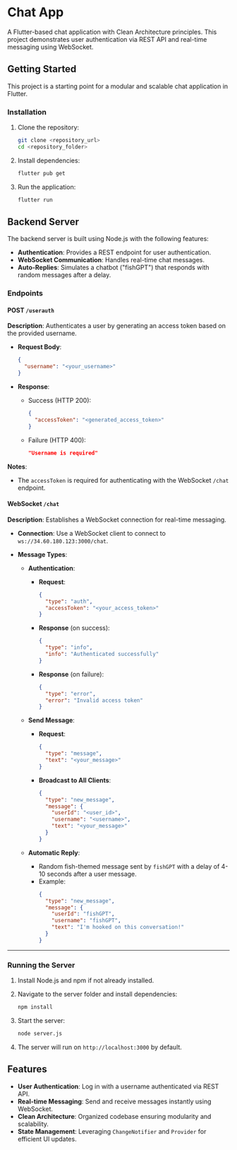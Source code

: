 # Chat App

A Flutter-based chat application with Clean Architecture principles. This project demonstrates user authentication via REST API and real-time messaging using WebSocket.

## Getting Started

This project is a starting point for a modular and scalable chat application in Flutter.

### Installation

1. Clone the repository:

   ```bash
   git clone <repository_url>
   cd <repository_folder>
   ```

2. Install dependencies:

   ```bash
   flutter pub get
   ```

3. Run the application:

   ```bash
   flutter run
   ```

## Backend Server

The backend server is built using Node.js with the following features:

- **Authentication**: Provides a REST endpoint for user authentication.
- **WebSocket Communication**: Handles real-time chat messages.
- **Auto-Replies**: Simulates a chatbot ("fishGPT") that responds with random messages after a delay.

### Endpoints

#### **POST** `/userauth`

**Description**: Authenticates a user by generating an access token based on the provided username.

- **Request Body**:
  ```json
  {
    "username": "<your_username>"
  }
  ```

- **Response**:
  - Success (HTTP 200):
    ```json
    {
      "accessToken": "<generated_access_token>"
    }
    ```
  - Failure (HTTP 400):
    ```json
    "Username is required"
    ```

**Notes**:
- The `accessToken` is required for authenticating with the WebSocket `/chat` endpoint.

#### **WebSocket** `/chat`

**Description**: Establishes a WebSocket connection for real-time messaging.

- **Connection**:
  Use a WebSocket client to connect to `ws://34.60.180.123:3000/chat`.

- **Message Types**:
  - **Authentication**:
    - **Request**:
      ```json
      {
        "type": "auth",
        "accessToken": "<your_access_token>"
      }
      ```
    - **Response** (on success):
      ```json
      {
        "type": "info",
        "info": "Authenticated successfully"
      }
      ```
    - **Response** (on failure):
      ```json
      {
        "type": "error",
        "error": "Invalid access token"
      }
      ```

  - **Send Message**:
    - **Request**:
      ```json
      {
        "type": "message",
        "text": "<your_message>"
      }
      ```
    - **Broadcast to All Clients**:
      ```json
      {
        "type": "new_message",
        "message": {
          "userId": "<user_id>",
          "username": "<username>",
          "text": "<your_message>"
        }
      }
      ```

  - **Automatic Reply**:
    - Random fish-themed message sent by `fishGPT` with a delay of 4-10 seconds after a user message.
    - Example:
      ```json
      {
        "type": "new_message",
        "message": {
          "userId": "fishGPT",
          "username": "fishGPT",
          "text": "I'm hooked on this conversation!"
        }
      }
      ```

---

### Running the Server

1. Install Node.js and npm if not already installed.

2. Navigate to the server folder and install dependencies:

   ```bash
   npm install
   ```

3. Start the server:

   ```bash
   node server.js
   ```

4. The server will run on `http://localhost:3000` by default.

## Features

- **User Authentication**: Log in with a username authenticated via REST API.
- **Real-time Messaging**: Send and receive messages instantly using WebSocket.
- **Clean Architecture**: Organized codebase ensuring modularity and scalability.
- **State Management**: Leveraging `ChangeNotifier` and `Provider` for efficient UI updates.


